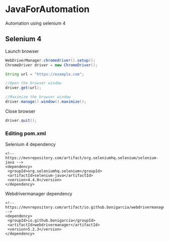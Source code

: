 # JavaForAutomation
Automation using selenium 4

## Selenium 4
Launch browser

```java
WebDriverManager.chromedriver().setup();
ChromeDriver driver = new ChromeDriver();

String url = "https://example.com";

//Open the browser window
driver.get(url);

//Maximize the browser window
driver.manage().window().maximize();

```

Close browser

```java
driver.quit();
```

### Editing pom.xml

Selenium 4 dependency

```
<!-- https://mvnrepository.com/artifact/org.seleniumhq.selenium/selenium-java -->
<dependency>
 <groupId>org.seleniumhq.selenium</groupId>
 <artifactId>selenium-java</artifactId>
 <version>4.4.0</version>
</dependency>
```

Webdrivermanager dependency 

```
<!-- https://mvnrepository.com/artifact/io.github.bonigarcia/webdrivermanager -->
<dependency>
 <groupId>io.github.bonigarcia</groupId>
 <artifactId>webdrivermanager</artifactId>
 <version>5.2.3</version>
</dependency>
```
